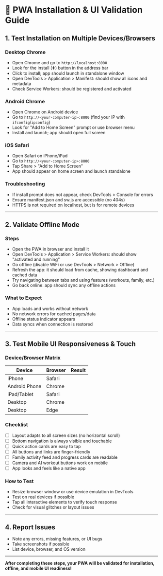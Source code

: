 # 📱 PWA Installation & UI Validation Guide

## 1. Test Installation on Multiple Devices/Browsers

### Desktop Chrome
- Open Chrome and go to `http://localhost:8000`
- Look for the install (➕) button in the address bar
- Click to install; app should launch in standalone window
- Open DevTools > Application > Manifest: should show all icons and metadata
- Check Service Workers: should be registered and activated

### Android Chrome
- Open Chrome on Android device
- Go to `http://<your-computer-ip>:8000` (find your IP with `ifconfig`/`ipconfig`)
- Look for "Add to Home Screen" prompt or use browser menu
- Install and launch; app should open full screen

### iOS Safari
- Open Safari on iPhone/iPad
- Go to `http://<your-computer-ip>:8000`
- Tap Share > "Add to Home Screen"
- App should appear on home screen and launch standalone

### Troubleshooting
- If install prompt does not appear, check DevTools > Console for errors
- Ensure manifest.json and sw.js are accessible (no 404s)
- HTTPS is not required on localhost, but is for remote devices

---

## 2. Validate Offline Mode

### Steps
- Open the PWA in browser and install it
- Open DevTools > Application > Service Workers: should show "activated and running"
- Go offline (disable WiFi or use DevTools > Network > Offline)
- Refresh the app: it should load from cache, showing dashboard and cached data
- Try navigating between tabs and using features (workouts, family, etc.)
- Go back online: app should sync any offline actions

### What to Expect
- App loads and works without network
- No network errors for cached pages/data
- Offline status indicator appears
- Data syncs when connection is restored

---

## 3. Test Mobile UI Responsiveness & Touch

### Device/Browser Matrix
| Device         | Browser   | Result |
| -------------- | --------- | ------ |
| iPhone         | Safari    |        |
| Android Phone  | Chrome    |        |
| iPad/Tablet    | Safari    |        |
| Desktop        | Chrome    |        |
| Desktop        | Edge      |        |

### Checklist
- [ ] Layout adapts to all screen sizes (no horizontal scroll)
- [ ] Bottom navigation is always visible and touchable
- [ ] Quick action cards are easy to tap
- [ ] All buttons and links are finger-friendly
- [ ] Family activity feed and progress cards are readable
- [ ] Camera and AI workout buttons work on mobile
- [ ] App looks and feels like a native app

### How to Test
- Resize browser window or use device emulation in DevTools
- Test on real devices if possible
- Tap all interactive elements to verify touch response
- Check for visual glitches or layout issues

---

## 4. Report Issues
- Note any errors, missing features, or UI bugs
- Take screenshots if possible
- List device, browser, and OS version

---

**After completing these steps, your PWA will be validated for installation, offline, and mobile UI readiness!**
